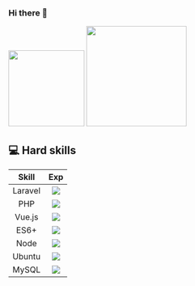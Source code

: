 ### Hi there 👋

<a href="https://www.linkedin.com/in/castellani8" target="_blank"><img src="https://img.shields.io/badge/-Jo%C3s-6633cc?style=flat-square&logo=Linkedin&logoColor=white&link=https://www.linkedin.com/in/castellani8/" width="150"></a>   <a href="mailto:lucas10castellani@gmail.com" target="_blank"><img src="https://img.shields.io/badge/-joaovdiasb@gmail.com-6633cc?style=flat-square&logo=Gmail&logoColor=white&link=mailto:joaovdiasb@gmail.com" width="198"></a>

## :computer: Hard skills
| Skill  |  Exp  |
| :---:  | :---:  |
| Laravel  |  ![](https://progress-bar.dev/10/?scale=10&suffix=/10)  |
| PHP  |  ![](https://progress-bar.dev/9/?scale=10&suffix=/10)  |
| Vue.js  |  ![](https://progress-bar.dev/10/?scale=10&suffix=/10)  |
| ES6+  |  ![](https://progress-bar.dev/8/?scale=10&suffix=/10)  |
| Node  |  ![](https://progress-bar.dev/6/?scale=10&suffix=/10)  |
| Ubuntu  |  ![](https://progress-bar.dev/7/?scale=10&suffix=/10)  |
| MySQL  |  ![](https://progress-bar.dev/08/?scale=10&suffix=/10)  |

<!--
**castellani8/castellani8** is a ✨ _special_ ✨ repository because its `README.md` (this file) appears on your GitHub profile.

Here are some ideas to get you started:

- 🔭 I’m currently working on ...
- 🌱 I’m currently learning ...
- 👯 I’m looking to collaborate on ...
- 🤔 I’m looking for help with ...
- 💬 Ask me about ...
- 📫 How to reach me: ...
- 😄 Pronouns: ...
- ⚡ Fun fact: ...
-->
